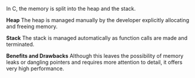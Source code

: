 In C, the memory is split into the heap and the stack. 

**Heap**
The heap is managed manually by the developer explicitly allocating and freeing memory. 

**Stack**
The stack is managed automatically as function calls are made and terminated. 

**Benefits and Drawbacks**
Although this leaves the possibility of memory leaks or dangling pointers and requires more attention to detail, it offers very high performance.